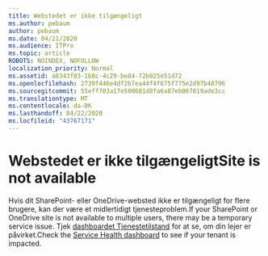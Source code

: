 ```yaml
---
title: Webstedet er ikke tilgængeligt
ms.author: pebaum
author: pebaum
ms.date: 04/21/2020
ms.audience: ITPro
ms.topic: article
ROBOTS: NOINDEX, NOFOLLOW
localization_priority: Normal
ms.assetid: a8343f03-1b8c-4c29-be84-72b025e51d72
ms.openlocfilehash: 2739f446e4df2b7ea44f4f675f775e2d97b40796
ms.sourcegitcommit: 55eff703a17e500681d8fa6a87eb067019ade3cc
ms.translationtype: MT
ms.contentlocale: da-DK
ms.lasthandoff: 04/22/2020
ms.locfileid: "43767171"
---
```

# <a name="site-is-not-available"></a><span data-ttu-id="717bf-102">Webstedet er ikke tilgængeligt</span><span class="sxs-lookup"><span data-stu-id="717bf-102">Site is not available</span></span>

<span data-ttu-id="717bf-103">Hvis dit SharePoint- eller OneDrive-websted ikke er tilgængeligt for flere brugere, kan der være et midlertidigt tjenesteproblem.</span><span class="sxs-lookup"><span data-stu-id="717bf-103">If your SharePoint or OneDrive site is not available to multiple users, there may be a temporary service issue.</span></span> <span data-ttu-id="717bf-104">Tjek [dashboardet Tjenestetilstand](https://admin.microsoft.com/AdminPortal/Home#/servicehealth) for at se, om din lejer er påvirket.</span><span class="sxs-lookup"><span data-stu-id="717bf-104">Check the [Service Health dashboard](https://admin.microsoft.com/AdminPortal/Home#/servicehealth) to see if your tenant is impacted.</span></span> 
  

